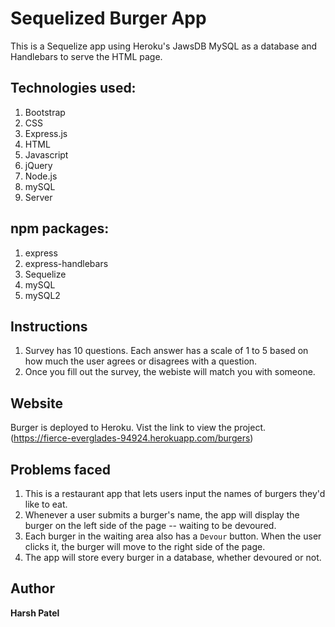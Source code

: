 # Sequelized Burger App

This is a Sequelize app using Heroku's JawsDB MySQL as a database and Handlebars to serve the HTML page.

## Technologies used:

1. Bootstrap
2. CSS
3. Express.js
4. HTML
5. Javascript
6. jQuery
7. Node.js
8. mySQL
9. Server


## npm packages: 

1. express
2. express-handlebars
3. Sequelize
4. mySQL
5. mySQL2


## Instructions

1. Survey has 10 questions. Each answer has a  scale of 1 to 5 based on how much the user agrees or disagrees with a question.
2. Once you fill out the survey, the webiste will match you with someone.


## Website

Burger is deployed to Heroku. Vist the link to view the project. (https://fierce-everglades-94924.herokuapp.com/burgers)

## Problems faced

1. This is a restaurant app that lets users input the names of burgers they'd like to eat.
2. Whenever a user submits a burger's name, the app will display the burger on the left side of the page -- waiting to be devoured.
3. Each burger in the waiting area also has a ```Devour``` button. When the user clicks it, the burger will move to the right side of the page.
4. The app will store every burger in a database, whether devoured or not.

## Author
**Harsh Patel**